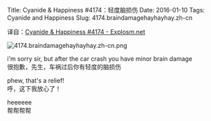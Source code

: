 Title: Cyanide & Happiness #4174：轻度脑损伤
Date: 2016-01-10
Tags: Cyanide and Happiness
Slug: 4174.braindamagehayhayhay.zh-cn

译自：[Cyanide & Happiness #4174 - Explosm.net](http://explosm.net/comics/4174/)


![4174.braindamagehayhayhay.zh-cn.png](/static/images/comics/4174.braindamagehayhayhay.zh-cn.png)




i'm sorry sir,
but after the car crash you
have minor brain damage         
很抱歉，先生，车祸过后你有轻度的脑损伤


phew, that's a relief!          
呼，这下我放心了！


heeeeee         
帮帮帮帮